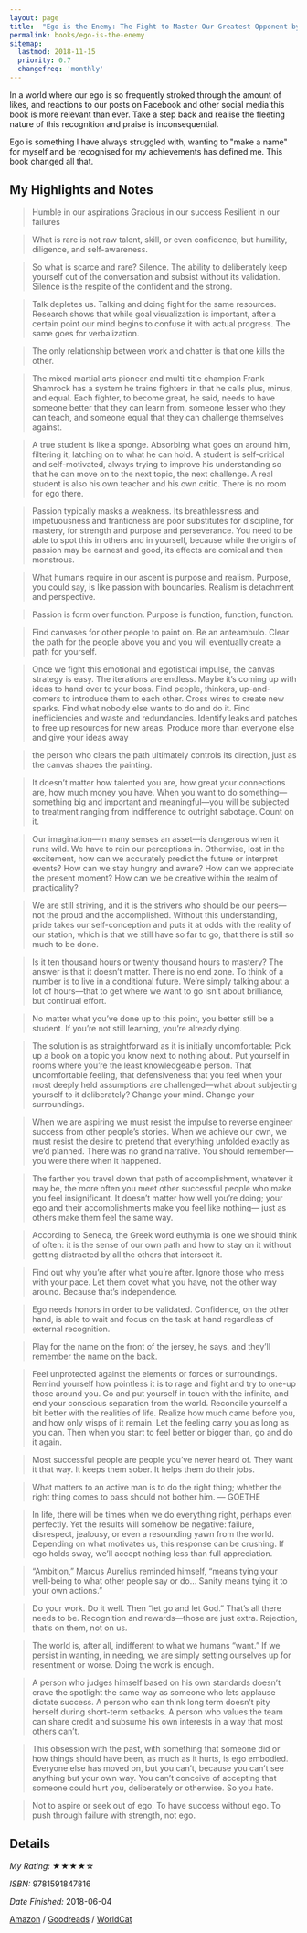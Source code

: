 ```yaml
---
layout: page
title:  "Ego is the Enemy: The Fight to Master Our Greatest Opponent by Ryan Holiday"
permalink: books/ego-is-the-enemy
sitemap:
  lastmod: 2018-11-15
  priority: 0.7
  changefreq: 'monthly'
---
```

In a world where our ego is so frequently stroked through the amount of likes, and reactions to our posts on Facebook and other social media this book is more relevant than ever. Take a step back and realise the fleeting nature of this recognition and praise is inconsequential.

Ego is something I have always struggled with, wanting to "make a name" for myself and be recognised for my achievements has defined me. This book changed all that.

## My Highlights and Notes
>Humble in our aspirations
>Gracious in our success
>Resilient in our failures

>What is rare is not raw talent, skill, or even confidence, but humility, diligence, and self-awareness.

>So what is scarce and rare? Silence. The ability to deliberately keep yourself out of the conversation and subsist without its validation. Silence is the respite of the confident and the strong.

>Talk depletes us. Talking and doing fight for the same resources. Research shows that while goal visualization is important, after a certain point our mind begins to confuse it with actual progress. The same goes for verbalization.

>The only relationship between work and chatter is that one kills the other.

>The mixed martial arts pioneer and multi-title champion Frank Shamrock has a system he trains fighters in that he calls plus, minus, and equal. Each fighter, to become great, he said, needs to have someone better that they can learn from, someone lesser who they can teach, and someone equal that they can challenge themselves against.

>A true student is like a sponge. Absorbing what goes on around him, filtering it, latching on to what he can hold. A student is self-critical and self-motivated, always trying to improve his understanding so that he can move on to the next topic, the next challenge. A real student is also his own teacher and his own critic. There is no room for ego there.

>Passion typically masks a weakness. Its breathlessness and impetuousness and franticness are poor substitutes for discipline, for mastery, for strength and purpose and perseverance. You need to be able to spot this in others and in yourself, because while the origins of passion may be earnest and good, its effects are comical and then monstrous.

>What humans require in our ascent is purpose and realism. Purpose, you could say, is like passion with boundaries. Realism is detachment and perspective.

>Passion is form over function. Purpose is function, function, function.

>Find canvases for other people to paint on. Be an anteambulo. Clear the path for the people above you and you will eventually create a path for yourself.

>Once we fight this emotional and egotistical impulse, the canvas strategy is easy. The iterations are endless. Maybe it’s coming up with ideas to hand over to your boss. Find people, thinkers, up-and-comers to introduce them to each other. Cross wires to create new sparks. Find what nobody else wants to do and do it. Find inefficiencies and waste and redundancies. Identify leaks and patches to free up resources for new areas. Produce more than everyone else and give your ideas away

>the person who clears the path ultimately controls its direction, just as the canvas shapes the painting.

>It doesn’t matter how talented you are, how great your connections are, how much money you have. When you want to do something—something big and important and meaningful—you will be subjected to treatment ranging from indifference to outright sabotage. Count on it.

>Our imagination—in many senses an asset—is dangerous when it runs wild. We have to rein our perceptions in. Otherwise, lost in the excitement, how can we accurately predict the future or interpret events? How can we stay hungry and aware? How can we appreciate the present moment? How can we be creative within the realm of practicality?

>We are still striving, and it is the strivers who should be our peers—not the proud and the accomplished. Without this understanding, pride takes our self-conception and puts it at odds with the reality of our station, which is that we still have so far to go, that there is still so much to be done.

>Is it ten thousand hours or twenty thousand hours to mastery? The answer is that it doesn’t matter. There is no end zone. To think of a number is to live in a conditional future. We’re simply talking about a lot of hours—that to get where we want to go isn’t about brilliance, but continual effort.

>No matter what you’ve done up to this point, you better still be a student. If you’re not still learning, you’re already dying.

>The solution is as straightforward as it is initially uncomfortable: Pick up a book on a topic you know next to nothing about. Put yourself in rooms where you’re the least knowledgeable person. That uncomfortable feeling, that defensiveness that you feel when your most deeply held assumptions are challenged—what about subjecting yourself to it deliberately? Change your mind. Change your surroundings.

>When we are aspiring we must resist the impulse to reverse engineer success from other people’s stories. When we achieve our own, we must resist the desire to pretend that everything unfolded exactly as we’d planned. There was no grand narrative. You should remember—you were there when it happened.

>The farther you travel down that path of accomplishment, whatever it may be, the more often you meet other successful people who make you feel insignificant. It doesn’t matter how well you’re doing; your ego and their accomplishments make you feel like nothing— just as others make them feel the same way.

>According to Seneca, the Greek word euthymia is one we should think of often: it is the sense of our own path and how to stay on it without getting distracted by all the others that intersect it.

>Find out why you’re after what you’re after. Ignore those who mess with your pace. Let them covet what you have, not the other way around. Because that’s independence.

>Ego needs honors in order to be validated. Confidence, on the other hand, is able to wait and focus on the task at hand regardless of external recognition.

>Play for the name on the front of the jersey, he says, and they’ll remember the name on the back.

>Feel unprotected against the elements or forces or surroundings. Remind yourself how pointless it is to rage and fight and try to one-up those around you. Go and put yourself in touch with the infinite, and end your conscious separation from the world. Reconcile yourself a bit better with the realities of life. Realize how much came before you, and how only wisps of it remain. Let the feeling carry you as long as you can. Then when you start to feel better or bigger than, go and do it again.

>Most successful people are people you’ve never heard of. They want it that way. It keeps them sober. It helps them do their jobs.

>What matters to an active man is to do the right thing; whether the right thing comes to pass should not bother him. — GOETHE

>In life, there will be times when we do everything right, perhaps even perfectly. Yet the results will somehow be negative: failure, disrespect, jealousy, or even a resounding yawn from the world. Depending on what motivates us, this response can be crushing. If ego holds sway, we’ll accept nothing less than full appreciation.

>“Ambition,” Marcus Aurelius reminded himself, “means tying your well-being to what other people say or do… Sanity means tying it to your own actions.”

>Do your work. Do it well. Then “let go and let God.” That’s all there needs to be. Recognition and rewards—those are just extra. Rejection, that’s on them, not on us.

>The world is, after all, indifferent to what we humans “want.” If we persist in wanting, in needing, we are simply setting ourselves up for resentment or worse. Doing the work is enough.

>A person who judges himself based on his own standards doesn’t crave the spotlight the same way as someone who lets applause dictate success. A person who can think long term doesn’t pity herself during short-term setbacks. A person who values the team can share credit and subsume his own interests in a way that most others can’t.

>This obsession with the past, with something that someone did or how things should have been, as much as it hurts, is ego embodied. Everyone else has moved on, but you can’t, because you can’t see anything but your own way. You can’t conceive of accepting that someone could hurt you, deliberately or otherwise. So you hate.

>Not to aspire or seek out of ego. To have success without ego. To push through failure with strength, not ego.

## Details

*My Rating:* ★★★★☆

*ISBN:* 9781591847816

*Date Finished:* 2018-06-04

[Amazon](https://www.amazon.com/dp/1591847818) / [Goodreads](https://www.goodreads.com/book/show/30256654) / [WorldCat](http://www.worldcat.org/oclc/1051774893)
